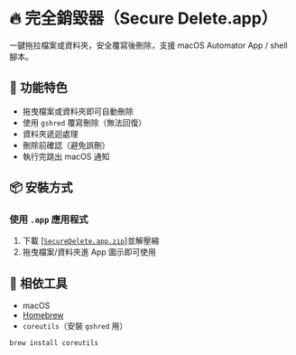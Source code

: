 # 🔥 完全銷毀器（Secure Delete.app）

一鍵拖拉檔案或資料夾，安全覆寫後刪除，支援 macOS Automator App / shell 腳本。

## 🚀 功能特色

- 拖曳檔案或資料夾即可自動刪除
- 使用 `gshred` 覆寫刪除（無法回復）
- 資料夾遞迴處理
- 刪除前確認（避免誤刪）
- 執行完跳出 macOS 通知

## 📦 安裝方式

### 使用 `.app` 應用程式
1. 下載 [[`SecureDelete.app.zip`](#)]並解壓縮
2. 拖曳檔案/資料夾進 App 圖示即可使用


## 🔧 相依工具

- macOS
- [Homebrew](https://brew.sh/)
- `coreutils`（安裝 `gshred` 用）
```bash
brew install coreutils
